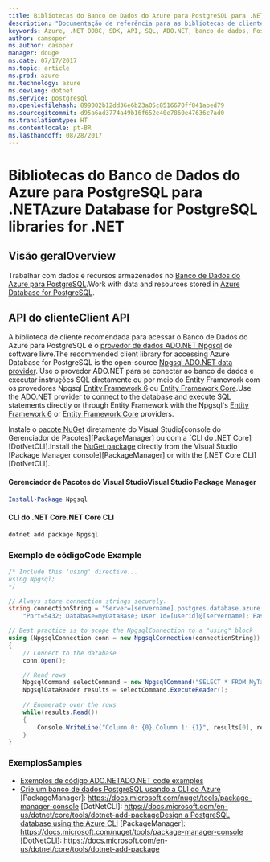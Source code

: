 ```yaml
---
title: Bibliotecas do Banco de Dados do Azure para PostgreSQL para .NET
description: "Documentação de referência para as bibliotecas de cliente .NET para o Banco de Dados do Azure para PostgreSQL"
keywords: Azure, .NET ODBC, SDK, API, SQL, ADO.NET, banco de dados, PostGres, PostgreSQL
author: camsoper
ms.author: casoper
manager: douge
ms.date: 07/17/2017
ms.topic: article
ms.prod: azure
ms.technology: azure
ms.devlang: dotnet
ms.service: postgresql
ms.openlocfilehash: 899002b12dd36e6b23a05c8516670ff841abed79
ms.sourcegitcommit: d95a6ad3774a49b16f652e40e7860e47636c7ad0
ms.translationtype: HT
ms.contentlocale: pt-BR
ms.lasthandoff: 08/28/2017
---
```

# <a name="azure-database-for-postgresql-libraries-for-net"></a><span data-ttu-id="c7271-104">Bibliotecas do Banco de Dados do Azure para PostgreSQL para .NET</span><span class="sxs-lookup"><span data-stu-id="c7271-104">Azure Database for PostgreSQL libraries for .NET</span></span>

## <a name="overview"></a><span data-ttu-id="c7271-105">Visão geral</span><span class="sxs-lookup"><span data-stu-id="c7271-105">Overview</span></span>

<span data-ttu-id="c7271-106">Trabalhar com dados e recursos armazenados no [Banco de Dados do Azure para PostgreSQL](https://docs.microsoft.com/azure/postgresql/).</span><span class="sxs-lookup"><span data-stu-id="c7271-106">Work with data and resources stored in [Azure Database for PostgreSQL](https://docs.microsoft.com/azure/postgresql/).</span></span>

## <a name="client-api"></a><span data-ttu-id="c7271-107">API do cliente</span><span class="sxs-lookup"><span data-stu-id="c7271-107">Client API</span></span>

<span data-ttu-id="c7271-108">A biblioteca de cliente recomendada para acessar o Banco de Dados do Azure para PostgreSQL é o [provedor de dados ADO.NET Npgsql](http://www.npgsql.org/) de software livre.</span><span class="sxs-lookup"><span data-stu-id="c7271-108">The recommended client library for accessing Azure Database for PostgreSQL is the open-source [Npgsql ADO.NET data provider](http://www.npgsql.org/).</span></span> <span data-ttu-id="c7271-109">Use o provedor ADO.NET para se conectar ao banco de dados e executar instruções SQL diretamente ou por meio do Entity Framework com os provedores Npgsql [Entity Framework 6](http://www.npgsql.org/ef6/index.html) ou [Entity Framework Core](http://www.npgsql.org/efcore/index.html).</span><span class="sxs-lookup"><span data-stu-id="c7271-109">Use the ADO.NET provider to connect to the database and execute SQL statements directly or through Entity Framework with the Npgsql's [Entity Framework 6](http://www.npgsql.org/ef6/index.html) or [Entity Framework Core](http://www.npgsql.org/efcore/index.html) providers.</span></span>

<span data-ttu-id="c7271-110">Instale o [pacote NuGet](https://www.nuget.org/packages/Npgsql) diretamente do Visual Studio[console do Gerenciador de Pacotes][PackageManager] ou com a [CLI do .NET Core][DotNetCLI].</span><span class="sxs-lookup"><span data-stu-id="c7271-110">Install the [NuGet package](https://www.nuget.org/packages/Npgsql) directly from the Visual Studio [Package Manager console][PackageManager] or with the [.NET Core CLI][DotNetCLI].</span></span>

#### <a name="visual-studio-package-manager"></a><span data-ttu-id="c7271-111">Gerenciador de Pacotes do Visual Studio</span><span class="sxs-lookup"><span data-stu-id="c7271-111">Visual Studio Package Manager</span></span>

```powershell
Install-Package Npgsql
```

#### <a name="net-core-cli"></a><span data-ttu-id="c7271-112">CLI do .NET Core</span><span class="sxs-lookup"><span data-stu-id="c7271-112">.NET Core CLI</span></span>

```bash
dotnet add package Npgsql
```

### <a name="code-example"></a><span data-ttu-id="c7271-113">Exemplo de código</span><span class="sxs-lookup"><span data-stu-id="c7271-113">Code Example</span></span>

```csharp
/* Include this 'using' directive...
using Npgsql;
*/

// Always store connection strings securely. 
string connectionString = "Server=[servername].postgres.database.azure.com; " +
    "Port=5432; Database=myDataBase; User Id=[userid]@[servername]; Password=password;";

// Best practice is to scope the NpgsqlConnection to a "using" block
using (NpgsqlConnection conn = new NpgsqlConnection(connectionString))
{
    // Connect to the database
    conn.Open();

    // Read rows
    NpgsqlCommand selectCommand = new NpgsqlCommand("SELECT * FROM MyTable", conn);
    NpgsqlDataReader results = selectCommand.ExecuteReader();
    
    // Enumerate over the rows
    while(results.Read())
    {
        Console.WriteLine("Column 0: {0} Column 1: {1}", results[0], results[1]);
    }
}
```

### <a name="samples"></a><span data-ttu-id="c7271-114">Exemplos</span><span class="sxs-lookup"><span data-stu-id="c7271-114">Samples</span></span>

- [<span data-ttu-id="c7271-115">Exemplos de código ADO.NET</span><span class="sxs-lookup"><span data-stu-id="c7271-115">ADO.NET code examples</span></span>](/dotnet/framework/data/adonet/ado-net-code-examples)
- <span data-ttu-id="c7271-116">[Crie um banco de dados PostgreSQL usando a CLI do Azure](https://docs.microsoft.com/azure/postgresql/tutorial-design-database-using-azure-cli) [PackageManager]: https://docs.microsoft.com/nuget/tools/package-manager-console [DotNetCLI]: https://docs.microsoft.com/en-us/dotnet/core/tools/dotnet-add-package</span><span class="sxs-lookup"><span data-stu-id="c7271-116">[Design a PostgreSQL database using the Azure CLI](https://docs.microsoft.com/azure/postgresql/tutorial-design-database-using-azure-cli) [PackageManager]: https://docs.microsoft.com/nuget/tools/package-manager-console [DotNetCLI]: https://docs.microsoft.com/en-us/dotnet/core/tools/dotnet-add-package</span></span>
